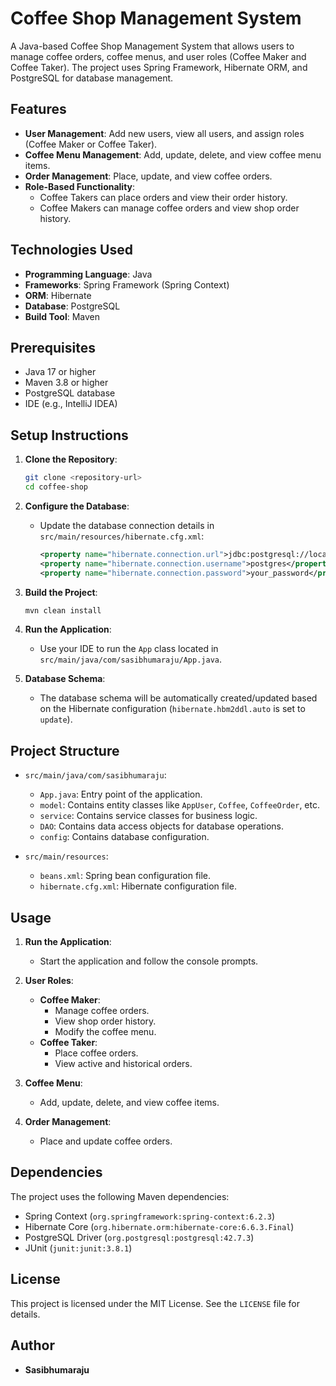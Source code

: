 
# Coffee Shop Management System

A Java-based Coffee Shop Management System that allows users to manage coffee orders, coffee menus, and user roles (Coffee Maker and Coffee Taker). The project uses Spring Framework, Hibernate ORM, and PostgreSQL for database management.

## Features

- **User Management**: Add new users, view all users, and assign roles (Coffee Maker or Coffee Taker).
- **Coffee Menu Management**: Add, update, delete, and view coffee menu items.
- **Order Management**: Place, update, and view coffee orders.
- **Role-Based Functionality**:
  - Coffee Takers can place orders and view their order history.
  - Coffee Makers can manage coffee orders and view shop order history.

## Technologies Used

- **Programming Language**: Java
- **Frameworks**: Spring Framework (Spring Context)
- **ORM**: Hibernate
- **Database**: PostgreSQL
- **Build Tool**: Maven

## Prerequisites

- Java 17 or higher
- Maven 3.8 or higher
- PostgreSQL database
- IDE (e.g., IntelliJ IDEA)

## Setup Instructions

1. **Clone the Repository**:
   ```bash
   git clone <repository-url>
   cd coffee-shop
   ```

2. **Configure the Database**:
    - Update the database connection details in `src/main/resources/hibernate.cfg.xml`:
      ```xml
      <property name="hibernate.connection.url">jdbc:postgresql://localhost:5432/coffeeshop</property>
      <property name="hibernate.connection.username">postgres</property>
      <property name="hibernate.connection.password">your_password</property>
      ```

3. **Build the Project**:
   ```bash
   mvn clean install
   ```

4. **Run the Application**:
    - Use your IDE to run the `App` class located in `src/main/java/com/sasibhumaraju/App.java`.

5. **Database Schema**:
    - The database schema will be automatically created/updated based on the Hibernate configuration (`hibernate.hbm2ddl.auto` is set to `update`).

## Project Structure

- `src/main/java/com/sasibhumaraju`:
    - `App.java`: Entry point of the application.
    - `model`: Contains entity classes like `AppUser`, `Coffee`, `CoffeeOrder`, etc.
    - `service`: Contains service classes for business logic.
    - `DAO`: Contains data access objects for database operations.
    - `config`: Contains database configuration.

- `src/main/resources`:
    - `beans.xml`: Spring bean configuration file.
    - `hibernate.cfg.xml`: Hibernate configuration file.

## Usage

1. **Run the Application**:
    - Start the application and follow the console prompts.

2. **User Roles**:
    - **Coffee Maker**:
        - Manage coffee orders.
        - View shop order history.
        - Modify the coffee menu.
    - **Coffee Taker**:
        - Place coffee orders.
        - View active and historical orders.

3. **Coffee Menu**:
    - Add, update, delete, and view coffee items.

4. **Order Management**:
    - Place and update coffee orders.

## Dependencies

The project uses the following Maven dependencies:

- Spring Context (`org.springframework:spring-context:6.2.3`)
- Hibernate Core (`org.hibernate.orm:hibernate-core:6.6.3.Final`)
- PostgreSQL Driver (`org.postgresql:postgresql:42.7.3`)
- JUnit (`junit:junit:3.8.1`)

## License

This project is licensed under the MIT License. See the `LICENSE` file for details.

## Author

- **Sasibhumaraju**
